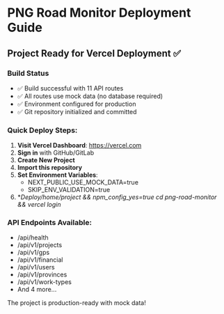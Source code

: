 # PNG Road Monitor Deployment Guide

## Project Ready for Vercel Deployment ✅

### Build Status
- ✅ Build successful with 11 API routes
- ✅ All routes use mock data (no database required)
- ✅ Environment configured for production
- ✅ Git repository initialized and committed

### Quick Deploy Steps:

1. **Visit Vercel Dashboard**: https://vercel.com
2. **Sign in** with GitHub/GitLab
3. **Create New Project**
4. **Import this repository** 
5. **Set Environment Variables**:
   - NEXT_PUBLIC_USE_MOCK_DATA=true
   - SKIP_ENV_VALIDATION=true
6. **Deploy/home/project && npm_config_yes=true cd png-road-monitor && vercel login*

### API Endpoints Available:
- /api/health
- /api/v1/projects  
- /api/v1/gps
- /api/v1/financial
- /api/v1/users
- /api/v1/provinces
- /api/v1/work-types
- And 4 more...

The project is production-ready with mock data!
